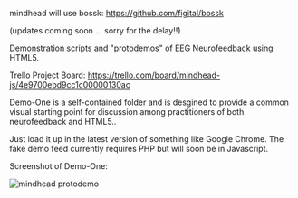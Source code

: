 mindhead will use bossk: https://github.com/figital/bossk

(updates coming soon ... sorry for the delay!!)

Demonstration scripts and "protodemos" of EEG Neurofeedback using HTML5.

Trello Project Board: https://trello.com/board/mindhead-js/4e9700ebd9cc1c00000130ac

Demo-One is a self-contained folder and is desgined to provide a common visual starting point for discussion among practitioners of both neurofeedback and HTML5..

Just load it up in the latest version of something like Google Chrome. The fake demo feed currently requires PHP but will soon be in Javascript.

Screenshot of Demo-One:

![mindhead protodemo](http://farm7.static.flickr.com/6161/6213797373_d010b8ae98.jpg)
